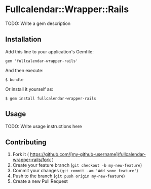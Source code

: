 # Fullcalendar::Wrapper::Rails

TODO: Write a gem description

## Installation

Add this line to your application's Gemfile:

    gem 'fullcalendar-wrapper-rails'

And then execute:

    $ bundle

Or install it yourself as:

    $ gem install fullcalendar-wrapper-rails

## Usage

TODO: Write usage instructions here

## Contributing

1. Fork it ( https://github.com/[my-github-username]/fullcalendar-wrapper-rails/fork )
2. Create your feature branch (`git checkout -b my-new-feature`)
3. Commit your changes (`git commit -am 'Add some feature'`)
4. Push to the branch (`git push origin my-new-feature`)
5. Create a new Pull Request
